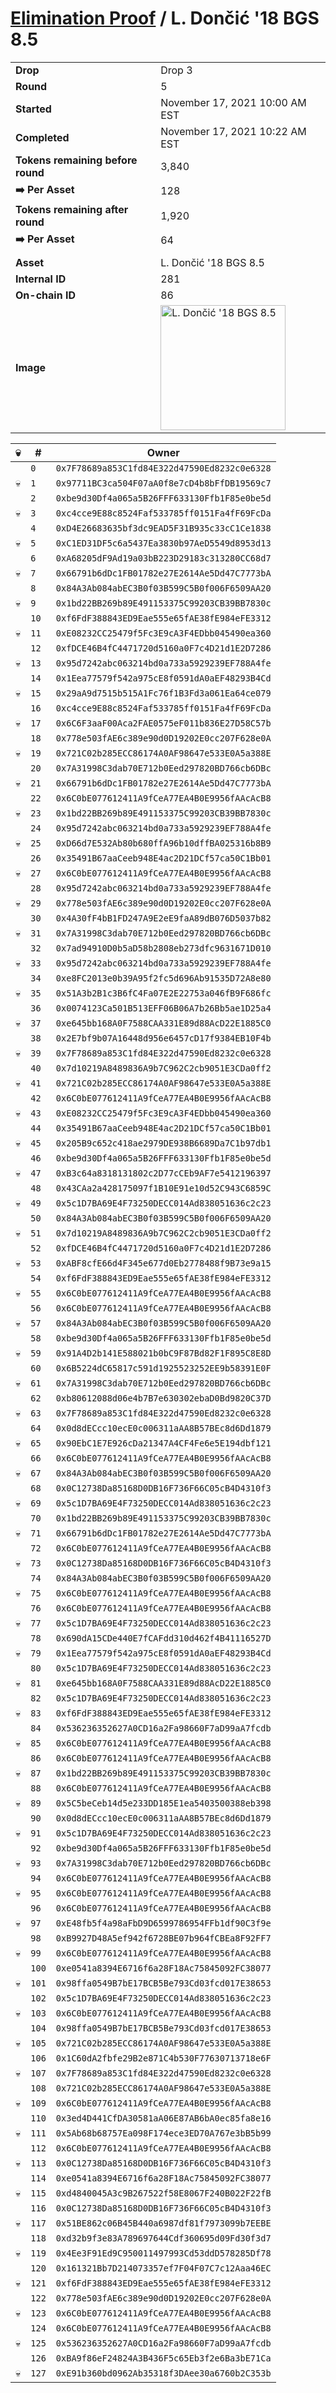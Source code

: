 # [Elimination Proof](./readme.md) / L. Dončić &#039;18 BGS 8.5

|||
|---|---|
| **Drop** | Drop 3 |
| **Round** | 5 |
| **Started** | November 17, 2021 10:00 AM EST |
| **Completed** | November 17, 2021 10:22 AM EST |
| **Tokens remaining before round** | 3,840 |
| **➡️ Per Asset** | 128 |
| **Tokens remaining after round** | 1,920 |
| **➡️ Per Asset** | 64 |
| | |
| **Asset** | L. Dončić &#039;18 BGS 8.5 |
| **Internal ID** | 281 |
| **On-chain ID** | 86 |
| **Image** | <img src="https://tcdn.blokpax.com/94d9199b-dc2a-4296-aee4-c874e92cbf74/01074105ac8ca1e1732e037074838332d07e12aa3309e5015da839141b9782fe.jpg" height="200" alt="L. Dončić &#039;18 BGS 8.5" /> |


| 💀 | # | Owner |
| --- | --- | --- |
|  | `0` | `0x7F78689a853C1fd84E322d47590Ed8232c0e6328` |
| 💀 | `1` | `0x97711BC3ca504F07aA0f8e7cD4b8bFfDB19569c7` |
|  | `2` | `0xbe9d30Df4a065a5B26FFF633130Ffb1F85e0be5d` |
| 💀 | `3` | `0xc4cce9E88c8524Faf533785ff0151Fa4fF69FcDa` |
|  | `4` | `0xD4E26683635bf3dc9EAD5F31B935c33cC1Ce1838` |
| 💀 | `5` | `0xC1ED31DF5c6a5437Ea3830b97AeD5549d8953d13` |
|  | `6` | `0xA68205dF9Ad19a03bB223D29183c313280CC68d7` |
| 💀 | `7` | `0x66791b6dDc1FB01782e27E2614Ae5Dd47C7773bA` |
|  | `8` | `0x84A3Ab084abEC3B0f03B599C5B0f006F6509AA20` |
| 💀 | `9` | `0x1bd22BB269b89E491153375C99203CB39BB7830c` |
|  | `10` | `0xf6FdF388843ED9Eae555e65fAE38fE984eFE3312` |
| 💀 | `11` | `0xE08232CC25479f5Fc3E9cA3F4EDbb045490ea360` |
|  | `12` | `0xfDCE46B4fC4471720d5160a0F7c4D21d1E2D7286` |
| 💀 | `13` | `0x95d7242abc063214bd0a733a5929239EF788A4fe` |
|  | `14` | `0x1Eea77579f542a975cE8f0591dA0aEF48293B4Cd` |
| 💀 | `15` | `0x29aA9d7515b515A1Fc76f1B3Fd3a061Ea64ce079` |
|  | `16` | `0xc4cce9E88c8524Faf533785ff0151Fa4fF69FcDa` |
| 💀 | `17` | `0x6C6F3aaF00Aca2FAE0575eF011b836E27D58C57b` |
|  | `18` | `0x778e503fAE6c389e90d0D19202E0cc207F628e0A` |
| 💀 | `19` | `0x721C02b285ECC86174A0AF98647e533E0A5a388E` |
|  | `20` | `0x7A31998C3dab70E712b0Eed297820BD766cb6DBc` |
| 💀 | `21` | `0x66791b6dDc1FB01782e27E2614Ae5Dd47C7773bA` |
|  | `22` | `0x6C0bE077612411A9fCeA77EA4B0E9956fAAcAcB8` |
| 💀 | `23` | `0x1bd22BB269b89E491153375C99203CB39BB7830c` |
|  | `24` | `0x95d7242abc063214bd0a733a5929239EF788A4fe` |
| 💀 | `25` | `0xD66d7E532Ab80b680ffA96b10dffBA025316b8B9` |
|  | `26` | `0x35491B67aaCeeb948E4ac2D21DCf57ca50C1Bb01` |
| 💀 | `27` | `0x6C0bE077612411A9fCeA77EA4B0E9956fAAcAcB8` |
|  | `28` | `0x95d7242abc063214bd0a733a5929239EF788A4fe` |
| 💀 | `29` | `0x778e503fAE6c389e90d0D19202E0cc207F628e0A` |
|  | `30` | `0x4A30fF4bB1FD247A9E2eE9faA89dB076D5037b82` |
| 💀 | `31` | `0x7A31998C3dab70E712b0Eed297820BD766cb6DBc` |
|  | `32` | `0x7ad94910D0b5aD58b2808eb273dfc9631671D010` |
| 💀 | `33` | `0x95d7242abc063214bd0a733a5929239EF788A4fe` |
|  | `34` | `0xe8FC2013e0b39A95f2fc5d696Ab91535D72A8e80` |
| 💀 | `35` | `0x51A3b2B1c3B6fC4Fa07E2E22753a046fB9F686fc` |
|  | `36` | `0x0074123Ca501B513EFF06B06A7b26Bb5ae1D25a4` |
| 💀 | `37` | `0xe645bb168A0F7588CAA331E89d88AcD22E1885C0` |
|  | `38` | `0x2E7bf9b07A16448d956e6457cD17f9384EB10F4b` |
| 💀 | `39` | `0x7F78689a853C1fd84E322d47590Ed8232c0e6328` |
|  | `40` | `0x7d10219A8489836A9b7C962C2cb9051E3CDa0ff2` |
| 💀 | `41` | `0x721C02b285ECC86174A0AF98647e533E0A5a388E` |
|  | `42` | `0x6C0bE077612411A9fCeA77EA4B0E9956fAAcAcB8` |
| 💀 | `43` | `0xE08232CC25479f5Fc3E9cA3F4EDbb045490ea360` |
|  | `44` | `0x35491B67aaCeeb948E4ac2D21DCf57ca50C1Bb01` |
| 💀 | `45` | `0x205B9c652c418ae2979DE938B6689Da7C1b97db1` |
|  | `46` | `0xbe9d30Df4a065a5B26FFF633130Ffb1F85e0be5d` |
| 💀 | `47` | `0xB3c64a8318131802c2D77cCEb9AF7e5412196397` |
|  | `48` | `0x43CAa2a428175097f1B10E91e10d52C943C6859C` |
| 💀 | `49` | `0x5c1D7BA69E4F73250DECC014Ad838051636c2c23` |
|  | `50` | `0x84A3Ab084abEC3B0f03B599C5B0f006F6509AA20` |
| 💀 | `51` | `0x7d10219A8489836A9b7C962C2cb9051E3CDa0ff2` |
|  | `52` | `0xfDCE46B4fC4471720d5160a0F7c4D21d1E2D7286` |
| 💀 | `53` | `0xABF8cfE66d4F345e677d0Eb2778488f9B73e9a15` |
|  | `54` | `0xf6FdF388843ED9Eae555e65fAE38fE984eFE3312` |
| 💀 | `55` | `0x6C0bE077612411A9fCeA77EA4B0E9956fAAcAcB8` |
|  | `56` | `0x6C0bE077612411A9fCeA77EA4B0E9956fAAcAcB8` |
| 💀 | `57` | `0x84A3Ab084abEC3B0f03B599C5B0f006F6509AA20` |
|  | `58` | `0xbe9d30Df4a065a5B26FFF633130Ffb1F85e0be5d` |
| 💀 | `59` | `0x91A4D2b141E588021b0bC9F87Bd82F1F895C8E8D` |
|  | `60` | `0x6B5224dC65817c591d1925523252EE9b58391E0F` |
| 💀 | `61` | `0x7A31998C3dab70E712b0Eed297820BD766cb6DBc` |
|  | `62` | `0xb80612088d06e4b7B7e630302ebaD0Bd9820C37D` |
| 💀 | `63` | `0x7F78689a853C1fd84E322d47590Ed8232c0e6328` |
|  | `64` | `0x0d8dECcc10ecE0c006311aAA8B57BEc8d6Dd1879` |
| 💀 | `65` | `0x90EbC1E7E926cDa21347A4CF4Fe6e5E194dbf121` |
|  | `66` | `0x6C0bE077612411A9fCeA77EA4B0E9956fAAcAcB8` |
| 💀 | `67` | `0x84A3Ab084abEC3B0f03B599C5B0f006F6509AA20` |
|  | `68` | `0x0C12738Da85168D0DB16F736F66C05cB4D4310f3` |
| 💀 | `69` | `0x5c1D7BA69E4F73250DECC014Ad838051636c2c23` |
|  | `70` | `0x1bd22BB269b89E491153375C99203CB39BB7830c` |
| 💀 | `71` | `0x66791b6dDc1FB01782e27E2614Ae5Dd47C7773bA` |
|  | `72` | `0x6C0bE077612411A9fCeA77EA4B0E9956fAAcAcB8` |
| 💀 | `73` | `0x0C12738Da85168D0DB16F736F66C05cB4D4310f3` |
|  | `74` | `0x84A3Ab084abEC3B0f03B599C5B0f006F6509AA20` |
| 💀 | `75` | `0x6C0bE077612411A9fCeA77EA4B0E9956fAAcAcB8` |
|  | `76` | `0x6C0bE077612411A9fCeA77EA4B0E9956fAAcAcB8` |
| 💀 | `77` | `0x5c1D7BA69E4F73250DECC014Ad838051636c2c23` |
|  | `78` | `0x690dA15CDe440E7fCAFdd310d462f4B41116527D` |
| 💀 | `79` | `0x1Eea77579f542a975cE8f0591dA0aEF48293B4Cd` |
|  | `80` | `0x5c1D7BA69E4F73250DECC014Ad838051636c2c23` |
| 💀 | `81` | `0xe645bb168A0F7588CAA331E89d88AcD22E1885C0` |
|  | `82` | `0x5c1D7BA69E4F73250DECC014Ad838051636c2c23` |
| 💀 | `83` | `0xf6FdF388843ED9Eae555e65fAE38fE984eFE3312` |
|  | `84` | `0x536236352627A0CD16a2Fa98660F7aD99aA7fcdb` |
| 💀 | `85` | `0x6C0bE077612411A9fCeA77EA4B0E9956fAAcAcB8` |
|  | `86` | `0x6C0bE077612411A9fCeA77EA4B0E9956fAAcAcB8` |
| 💀 | `87` | `0x1bd22BB269b89E491153375C99203CB39BB7830c` |
|  | `88` | `0x6C0bE077612411A9fCeA77EA4B0E9956fAAcAcB8` |
| 💀 | `89` | `0x5C5beCeb14d5e233DD185E1ea5403500388eb398` |
|  | `90` | `0x0d8dECcc10ecE0c006311aAA8B57BEc8d6Dd1879` |
| 💀 | `91` | `0x5c1D7BA69E4F73250DECC014Ad838051636c2c23` |
|  | `92` | `0xbe9d30Df4a065a5B26FFF633130Ffb1F85e0be5d` |
| 💀 | `93` | `0x7A31998C3dab70E712b0Eed297820BD766cb6DBc` |
|  | `94` | `0x6C0bE077612411A9fCeA77EA4B0E9956fAAcAcB8` |
| 💀 | `95` | `0x6C0bE077612411A9fCeA77EA4B0E9956fAAcAcB8` |
|  | `96` | `0x6C0bE077612411A9fCeA77EA4B0E9956fAAcAcB8` |
| 💀 | `97` | `0xE48fb5f4a98aFbD9D6599786954FFb1df90C3f9e` |
|  | `98` | `0xB9927D48A5ef942f6728BE07b964fCBEa8F92FF7` |
| 💀 | `99` | `0x6C0bE077612411A9fCeA77EA4B0E9956fAAcAcB8` |
|  | `100` | `0xe0541a8394E6716f6a28F18Ac75845092FC38077` |
| 💀 | `101` | `0x98ffa0549B7bE17BCB5Be793Cd03fcd017E38653` |
|  | `102` | `0x5c1D7BA69E4F73250DECC014Ad838051636c2c23` |
| 💀 | `103` | `0x6C0bE077612411A9fCeA77EA4B0E9956fAAcAcB8` |
|  | `104` | `0x98ffa0549B7bE17BCB5Be793Cd03fcd017E38653` |
| 💀 | `105` | `0x721C02b285ECC86174A0AF98647e533E0A5a388E` |
|  | `106` | `0x1C60dA2fbfe29B2e871C4b530F77630713718e6F` |
| 💀 | `107` | `0x7F78689a853C1fd84E322d47590Ed8232c0e6328` |
|  | `108` | `0x721C02b285ECC86174A0AF98647e533E0A5a388E` |
| 💀 | `109` | `0x6C0bE077612411A9fCeA77EA4B0E9956fAAcAcB8` |
|  | `110` | `0x3ed4D441CfDA30581aA06E87AB6bA0ec85fa8e16` |
| 💀 | `111` | `0x5Ab68b68757Ea098F174ece3ED70A767e3bB5b99` |
|  | `112` | `0x6C0bE077612411A9fCeA77EA4B0E9956fAAcAcB8` |
| 💀 | `113` | `0x0C12738Da85168D0DB16F736F66C05cB4D4310f3` |
|  | `114` | `0xe0541a8394E6716f6a28F18Ac75845092FC38077` |
| 💀 | `115` | `0xd4840045A3c9B267522f58E8067F240B022F22fB` |
|  | `116` | `0x0C12738Da85168D0DB16F736F66C05cB4D4310f3` |
| 💀 | `117` | `0x51BE862c06B45B440a6987df81f7973099b7EEBE` |
|  | `118` | `0xd32b9f3e83A789697644Cdf360695d09Fd30f3d7` |
| 💀 | `119` | `0x4Ee3F91Ed9C950011497993Cd53ddD578285Df78` |
|  | `120` | `0x161321Bb7D214073357ef7F04F07C7c12Aaa46EC` |
| 💀 | `121` | `0xf6FdF388843ED9Eae555e65fAE38fE984eFE3312` |
|  | `122` | `0x778e503fAE6c389e90d0D19202E0cc207F628e0A` |
| 💀 | `123` | `0x6C0bE077612411A9fCeA77EA4B0E9956fAAcAcB8` |
|  | `124` | `0x6C0bE077612411A9fCeA77EA4B0E9956fAAcAcB8` |
| 💀 | `125` | `0x536236352627A0CD16a2Fa98660F7aD99aA7fcdb` |
|  | `126` | `0xBA9f86eF24824A3B436F5c65Eb3f2e6Ba3bE71Ca` |
| 💀 | `127` | `0xE91b360bd0962Ab35318f3DAee30a6760b2C353b` |
